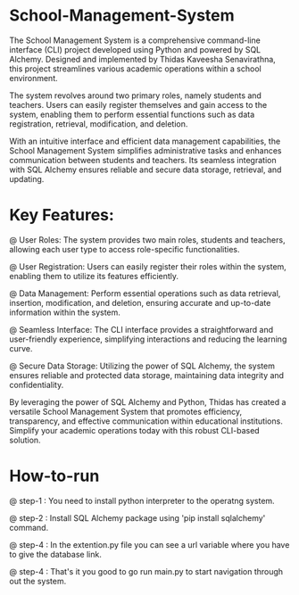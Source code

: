 # School-Management-System
The School Management System is a comprehensive command-line interface (CLI) project developed using Python and powered by SQL Alchemy. Designed and implemented by Thidas Kaveesha Senavirathna, this project streamlines various academic operations within a school environment.

The system revolves around two primary roles, namely students and teachers. Users can easily register themselves and gain access to the system, enabling them to perform essential functions such as data registration, retrieval, modification, and deletion.

With an intuitive interface and efficient data management capabilities, the School Management System simplifies administrative tasks and enhances communication between students and teachers. Its seamless integration with SQL Alchemy ensures reliable and secure data storage, retrieval, and updating.

# Key Features:

  @ User Roles: The system provides two main roles, students and teachers, allowing each user type to access role-specific functionalities.
  
  @ User Registration: Users can easily register their roles within the system, enabling them to utilize its features efficiently.
  
  @ Data Management: Perform essential operations such as data retrieval, insertion, modification, and deletion, ensuring accurate and up-to-date information within the    system.
  
  @ Seamless Interface: The CLI interface provides a straightforward and user-friendly experience, simplifying interactions and reducing the learning curve.
  
  @ Secure Data Storage: Utilizing the power of SQL Alchemy, the system ensures reliable and protected data storage, maintaining data integrity and confidentiality.
                
By leveraging the power of SQL Alchemy and Python, Thidas has created a versatile School Management System that promotes efficiency, transparency, and effective communication within educational institutions. Simplify your academic operations today with this robust CLI-based solution.

# How-to-run 
  
  @ step-1 : You need to install python interpreter to the operatng system. 
  
  @ step-2 : Install SQL Alchemy package using 'pip install sqlalchemy' command. 
  
  @ step-4 : In the extention.py file you can see a url variable where you have to give the database link.
  
  @ step-4 : That's it you good to go run main.py to start navigation through out the system.
